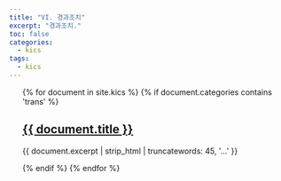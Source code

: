 ```yaml
---
title: "VI. 경과조치"
excerpt: "경과조치."
toc: false
categories:
  - kics
tags:
  - kics
---
```


<ul>
{% for document in site.kics %}
  {% if document.categories contains 'trans' %}
    <h2><a href="{{ document.url }}">{{ document.title }}</a></h2>
    <p>{{ document.excerpt | strip_html | truncatewords: 45, '...' }}</p>
  {% endif %}
{% endfor %}
</ul>
